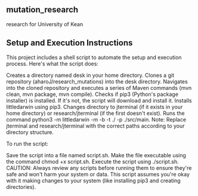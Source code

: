 ## mutation_research
research for University of Kean 




## Setup and Execution Instructions
This project includes a shell script to automate the setup and execution process. Here's what the script does:

Creates a directory named desk in your home directory.
Clones a git repository (aharoJ/research_mutations) into the desk directory.
Navigates into the cloned repository and executes a series of Maven commands (mvn clean, mvn package, mvn compile).
Checks if pip3 (Python's package installer) is installed. If it's not, the script will download and install it.
Installs littledarwin using pip3.
Changes directory to jterminal (if it exists in your home directory) or research/jterminal (if the first doesn't exist).
Runs the command python3 -m littledarwin -m -b -t ./ -p ./src/main.
Note: Replace jterminal and research/jterminal with the correct paths according to your directory structure.

To run the script:

Save the script into a file named script.sh.
Make the file executable using the command chmod +x script.sh.
Execute the script using ./script.sh.
CAUTION: Always review any scripts before running them to ensure they're safe and won't harm your system or data. This script assumes you're okay with it making changes to your system (like installing pip3 and creating directories).

